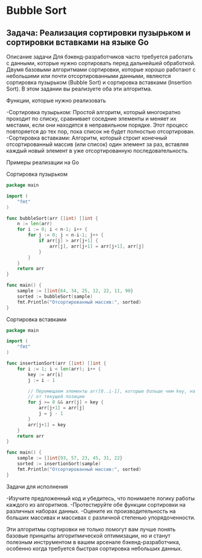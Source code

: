 # Bubble Sort

## Задача: Реализация сортировки пузырьком и сортировки вставками на языке Go

Описание задачи
Для бэкенд-разработчиков часто требуется работать с данными, которые нужно сортировать перед дальнейшей обработкой. Двумя базовыми алгоритмами сортировки, которые хорошо работают с небольшими или почти отсортированными данными, являются сортировка пузырьком (Bubble Sort) и сортировка вставками (Insertion Sort). В этом задании вы реализуете оба эти алгоритма.

Функции, которые нужно реализовать

-Сортировка пузырьком: Простой алгоритм, который многократно проходит по списку, сравнивает соседние элементы и меняет их местами, если они находятся в неправильном порядке. Этот процесс повторяется до тех пор, пока список не будет полностью отсортирован.
-Сортировка вставками: Алгоритм, который строит конечный отсортированный массив (или список) один элемент за раз, вставляя каждый новый элемент в уже отсортированную последовательность.

Примеры реализации на Go

Сортировка пузырьком
```go
package main

import (
    "fmt"
)

func bubbleSort(arr []int) []int {
    n := len(arr)
    for i := 0; i < n-1; i++ {
        for j := 0; j < n-i-1; j++ {
            if arr[j] > arr[j+1] {
                arr[j], arr[j+1] = arr[j+1], arr[j]
            }
        }
    }
    return arr
}

func main() {
    sample := []int{64, 34, 25, 12, 22, 11, 90}
    sorted := bubbleSort(sample)
    fmt.Println("Отсортированный массив:", sorted)
}
```

Сортировка вставками

```go
package main

import (
    "fmt"
)

func insertionSort(arr []int) []int {
    for i := 1; i < len(arr); i++ {
        key := arr[i]
        j := i - 1

        // Перемещаем элементы arr[0..i-1], которые больше чем key, на одну позицию вперед
        // от текущей позиции
        for j >= 0 && arr[j] > key {
            arr[j+1] = arr[j]
            j = j - 1
        }
        arr[j+1] = key
    }
    return arr
}

func main() {
    sample := []int{93, 57, 23, 45, 31, 22}
    sorted := insertionSort(sample)
    fmt.Println("Отсортированный массив:", sorted)
}
```
Задачи для исполнения

-Изучите предложенный код и убедитесь, что понимаете логику работы каждого из алгоритмов.
-Протестируйте обе функции сортировки на различных наборах данных.
-Оцените их производительность на больших массивах и массивах с различной степенью упорядоченности.


Эти алгоритмы сортировки не только помогут вам лучше понять базовые принципы алгоритмической оптимизации, но и станут полезным инструментом в вашем арсенале бэкенд-разработчика, особенно когда требуется быстрая сортировка небольших данных.
